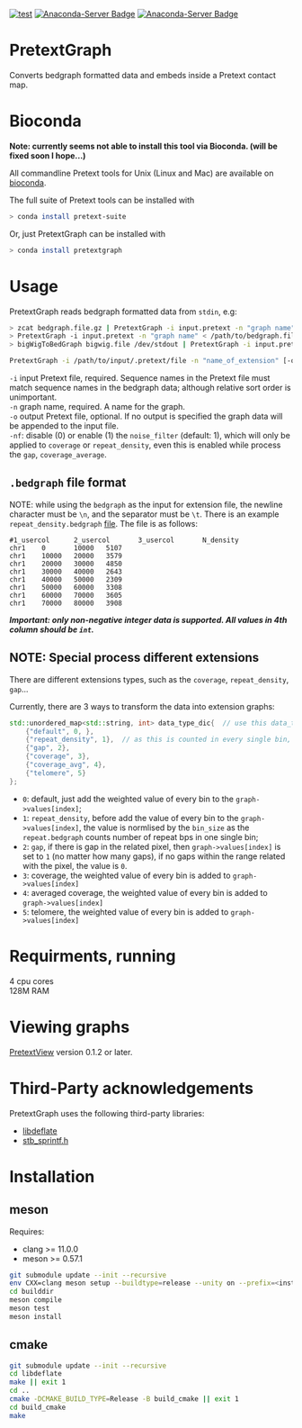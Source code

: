 [![test](https://github.com/wtsi-hpag/PretextGraph/actions/workflows/test.yml/badge.svg)](https://github.com/wtsi-hpag/PretextGraph/actions/workflows/test.yml)
[![Anaconda-Server Badge](https://anaconda.org/bioconda/pretext-suite/badges/installer/conda.svg)](https://conda.anaconda.org/bioconda)
[![Anaconda-Server Badge](https://anaconda.org/bioconda/pretextgraph/badges/downloads.svg)](https://anaconda.org/bioconda/pretextgraph)
# PretextGraph
Converts bedgraph formatted data and embeds inside a Pretext contact map.


# Bioconda
**Note: currently seems not able to install this tool via Bioconda. (will be fixed soon I hope...)**

All commandline Pretext tools for Unix (Linux and Mac) are available on [bioconda](https://bioconda.github.io/).<br/>

The full suite of Pretext tools can be installed with
```sh
> conda install pretext-suite
```
Or, just PretextGraph can be installed with
```sh
> conda install pretextgraph
```

# Usage
PretextGraph reads bedgraph formatted data from `stdin`, e.g:<br/>

```bash
> zcat bedgraph.file.gz | PretextGraph -i input.pretext -n "graph name"
> PretextGraph -i input.pretext -n "graph name" < /path/to/bedgraph.file
> bigWigToBedGraph bigwig.file /dev/stdout | PretextGraph -i input.pretext -n "graph name"
```

```bash
PretextGraph -i /path/to/input/.pretext/file -n "name_of_extension" [-o /path/to/the/output/.pretext/file] [-nf 0|1] < /path/to/extension/data/file
``` 

`-i` input Pretext file, required. Sequence names in the Pretext file must match sequence names in the bedgraph data; although relative sort order is unimportant.<br/>
`-n` graph name, required. A name for the graph.<br/>
`-o` output Pretext file, optional. If no output is specified the graph data will be appended to the input file.<br/>
`-nf`: disable (0) or enable (1) the `noise_filter` (default: 1), which will only be applied to `coverage` or `repeat_density`, even this is enabled while process the `gap`, `coverage_average`.


## `.bedgraph` file format
NOTE: while using the `bedgraph` as the input for extension file, the newline character must be `\n`, and the separator must be `\t`. There is an example `repeat_density.bedgraph` [file](data_for_test). The file is as follows:
```
#1_usercol      2_usercol       3_usercol       N_density
chr1    0       10000   5107
chr1    10000   20000   3579
chr1    20000   30000   4850
chr1    30000   40000   2643
chr1    40000   50000   2309
chr1    50000   60000   3308
chr1    60000   70000   3605
chr1    70000   80000   3908
```
***Important: only non-negative integer data is supported. All values in 4th column should be `int`.***

## NOTE: Special process different extensions

There are different extensions types, such as the `coverage`, `repeat_density`, `gap`...

Currently, there are 3 ways to transform the data into extension graphs:
```cpp
std::unordered_map<std::string, int> data_type_dic{  // use this data_type 
    {"default", 0, },
    {"repeat_density", 1},  // as this is counted in every single bin, so we need to normalise this within the bin
    {"gap", 2}, 
    {"coverage", 3},
    {"coverage_avg", 4},
    {"telomere", 5}
};
```
- `0`: default, just add the weighted value of every bin to the `graph->values[index]`;
- `1`: `repeat_density`, before add the value of every bin to the `graph->values[index]`, the value is normlised by the `bin_size` as the `repeat.bedgraph` counts number of repeat bps in one single bin;
- `2`: `gap`, if there is gap in the related pixel, then `graph->values[index]` is set to `1` (no matter how many gaps), if no gaps within the range related with the pixel, the value is `0`.
- `3`: coverage, the weighted value of every bin is added to `graph->values[index]`
- `4`: averaged coverage, the weighted value of every bin is added to `graph->values[index]`
- `5`: telomere, the weighted value of every bin is added to `graph->values[index]`


# Requirments, running
4 cpu cores <br/>
128M RAM <br/>

# Viewing graphs
[PretextView](https://github.com/wtsi-hpag/PretextView) version 0.1.2 or later.

# Third-Party acknowledgements
PretextGraph uses the following third-party libraries:<br/>
* [libdeflate](https://github.com/ebiggers/libdeflate)<br/>
* [stb_sprintf.h](https://github.com/nothings/stb/blob/master/stb_sprintf.h)

# Installation

## meson
Requires:
* clang >= 11.0.0
* meson >= 0.57.1
```bash
git submodule update --init --recursive
env CXX=clang meson setup --buildtype=release --unity on --prefix=<installation prefix> builddir
cd builddir
meson compile
meson test
meson install
```

## cmake
```bash
git submodule update --init --recursive
cd libdeflate
make || exit 1
cd ..
cmake -DCMAKE_BUILD_TYPE=Release -B build_cmake || exit 1
cd build_cmake 
make 
```